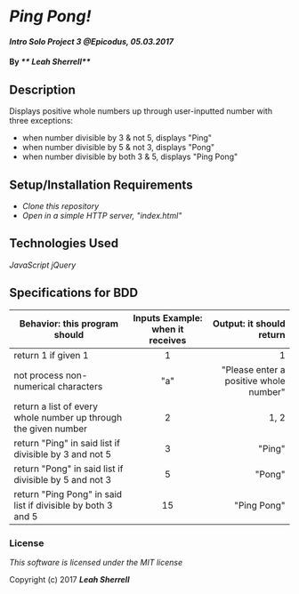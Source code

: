 # _Ping Pong!_

#### _Intro Solo Project 3 @Epicodus, 05.03.2017_

#### By _** Leah Sherrell**_

## Description

Displays positive whole numbers up through user-inputted number with three exceptions:  
- when number divisible by 3 & not 5, displays "Ping"
- when number divisible by 5 & not 3, displays "Pong"
- when number divisible by both 3 & 5, displays "Ping Pong"

## Setup/Installation Requirements

* _Clone this repository_
* _Open in a simple HTTP server, "index.html"_

## Technologies Used

_JavaScript_
_jQuery_

## Specifications for BDD
| Behavior: this program should| Inputs Example: when it receives | Output: it should return|
|------------------|:-------------:|------:|
|return 1 if given 1|1|1|
|not process non-numerical characters|"a"|"Please enter a positive whole number"|
|return a list of every whole number up through the given number|2|1, 2|
|return "Ping" in said list if divisible by 3 and not 5 |3|"Ping"|
|return "Pong" in said list if divisible by 5 and not 3|5|"Pong"|
|return "Ping Pong" in said list if divisible by both 3 and 5|15|"Ping Pong"|



### License

*This software is licensed under the MIT license*

Copyright (c) 2017 **_Leah Sherrell_**
